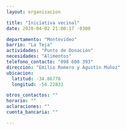 ```yaml
---
layout: organizacion

title: "Iniciativa vecinal"
date: 2020-04-02 21:00:17 -0300

departamento: "Montevideo"
barrio: "La Teja"
actividades: "Punto de Donación"
necesidades: "Alimentos"
telefono_contacto: "098 600 393"
direccion: "Emilio Romero y Agustín Muñoz"
ubicacion:
  latitud: -34.86778
  longitud: -56.22833

otros_contactos: ""
horario: ""
aclaraciones: ""
cuenta_bancaria: ""

---
```

